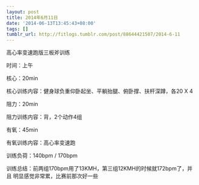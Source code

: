 ```yaml
---
layout: post
title: 2014年6月11日
date: '2014-06-13T13:45:43+08:00'
tags: []
tumblr_url: http://fitlogs.tumblr.com/post/88644421507/2014-6-11
---
```

高心率变速跑版三板斧训练

时间：上午

核心：20min

核心训练内容：健身球负重仰卧起坐、平躺抬腿、俯卧撑、扶杆深蹲，各20 X 
4

阻力：20min

阻力训练内容：背，2个动作4组

有氧：45min

有氧训练内容：高心率变速跑

训练负荷：140bpm / 170bpm

训练总结：前两组170bpm用了13KMH，第三组12KMH的时候就172bpm了，并且
明显感觉非常累，比赛前那次好一些
